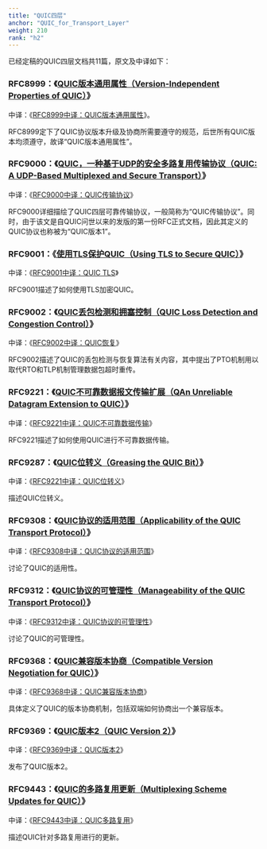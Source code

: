 ```yaml
---
title: "QUIC四层"
anchor: "QUIC_for_Transport_Layer"
weight: 210
rank: "h2"
---
```


已经定稿的QUIC四层文档共11篇，原文及中译如下：

### RFC8999：《[QUIC版本通用属性（Version-Independent Properties of QUIC）](https://www.rfc-editor.org/rfc/rfc8999.html)》
中译：《[RFC8999中译：QUIC版本通用属性](/RFC8999_Chinese_Translation)》。

RFC8999定下了QUIC协议版本升级及协商所需要遵守的规范，后世所有QUIC版本均须遵守，故译“QUIC版本通用属性”。

### RFC9000：《[QUIC，一种基于UDP的安全多路复用传输协议（QUIC: A UDP-Based Multiplexed and Secure Transport）](https://www.rfc-editor.org/rfc/rfc9000.html)》
中译：《[RFC9000中译：QUIC传输协议](/RFC9000_Chinese_Translation)》

RFC9000详细描绘了QUIC四层可靠传输协议，一般简称为“QUIC传输协议”。同时，由于该文是自QUIC问世以来的发版的第一份RFC正式文档，因此其定义的QUIC协议也称被为“QUIC版本1”。

### RFC9001：《[使用TLS保护QUIC（Using TLS to Secure QUIC）](https://www.rfc-editor.org/rfc/rfc9001.html)》
中译：《[RFC9001中译：QUIC TLS](/RFC9001_Chinese_Translation)》

RFC9001描述了如何使用TLS加密QUIC。

### RFC9002：《[QUIC丢包检测和拥塞控制（QUIC Loss Detection and Congestion Control）](https://www.rfc-editor.org/rfc/rfc9002.html)》
中译：《[RFC9002中译：QUIC恢复](/RFC9002_Chinese_Translation)》

RFC9002描述了QUIC的丢包检测与恢复算法有关内容，其中提出了PTO机制用以取代RTO和TLP机制管理数据包超时重传。

### RFC9221：《[QUIC不可靠数据报文传输扩展（QAn Unreliable Datagram Extension to QUIC）](https://www.rfc-editor.org/rfc/rfc9221.html)》
中译：《[RFC9221中译：QUIC不可靠数据传输](/RFC9221_Chinese_Simplified)》

RFC9221描述了如何使用QUIC进行不可靠数据传输。

### RFC9287：《[QUIC位转义（Greasing the QUIC Bit）](https://www.rfc-editor.org/rfc/rfc9287.html)》
中译：《[RFC9221中译：QUIC位转义](/RFC9287_Chinese_Simplified)》

描述QUIC位转义。

### RFC9308：《[QUIC协议的适用范围（Applicability of the QUIC Transport Protocol）](https://www.rfc-editor.org/rfc/rfc9308.html)》
中译：《[RFC9308中译：QUIC协议的适用范围](/RFC9308_Chinese_Simplified)》

讨论了QUIC的适用性。

### RFC9312：《[QUIC协议的可管理性（Manageability of the QUIC Transport Protocol）](https://www.rfc-editor.org/rfc/rfc9312.html)》
中译：《[RFC9312中译：QUIC协议的可管理性](/RFC9312_Chinese_Simplified)》

讨论了QUIC的可管理性。

### RFC9368：《[QUIC兼容版本协商（Compatible Version Negotiation for QUIC）](https://www.rfc-editor.org/rfc/rfc9368.html)》
中译：《[RFC9368中译：QUIC兼容版本协商](/RFC9368_Chinese_Simplified)》

具体定义了QUIC的版本协商机制，包括双端如何协商出一个兼容版本。

### RFC9369：《[QUIC版本2（QUIC Version 2）](https://www.rfc-editor.org/rfc/rfc9369.html)》
中译：《[RFC9369中译：QUIC版本2](/RFC9369_Chinese_Simplified)》

发布了QUIC版本2。

### RFC9443：《[QUIC的多路复用更新（Multiplexing Scheme Updates for QUIC）](https://www.rfc-editor.org/rfc/rfc9443.html)》
中译：《[RFC9443中译：QUIC多路复用](/RFC9443_Chinese_Simplified)》

描述QUIC针对多路复用进行的更新。
